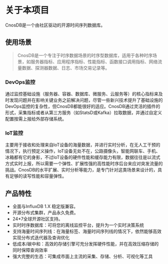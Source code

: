 # 关于本项目

CnosDB是一个由社区驱动的开源时间序列数据库。

## 使用场景

> CnosDB是一个专注于时序数据场景的时序型数据库，适用于各种时序场景，如服务器指标、应用程序指标、性能指标、函数接口调用指标、网络流量数据、探测器数据、日志、市场交易记录等。

### DevOps监控

通过监控基础设施（服务器、容器、数据库、微服务、云服务等）的核心指标来及时发现问题并在影响关键业务之前解决问题，尽管一些新兴技术提升了基础设施的DevOps监控的复杂性，但CnosDB都能很好的适应。CnosDB通过灵活的插件的形式，采集指标或者从第三方服务（如StatsD或Kafka）拉取数据，并通过自定义配置按需上报给外部存储系统。

### IoT监控

主要用于接收和处理来自IoT设备的海量数据，并进行实时分析，在无人工干预的情况下，执行预定义操作，IoT设备无处不在，公路摄像头，智能网联车、手机、冰箱都有它的身影，不过IoT设备的硬件性能和缓存能力有限，数据往往是以流式方式实时上报，所以需要一个弹性、扩展性强的高性能时序后台来应对突发流量的挑战。CnosDB的水平扩展、实时分析等能力，是专门针对这类场景来设计的，具有足够的读写性能和容量弹性。

## 产品特性

- 全面与InfluxDB 1.X 稳定版兼容。
- 开源分布式集群，产品永久免费。
- 24*7全球开源社区支持。
- 实时时序数据库：可将您的离线监控平台，提升为一个实时决策系统
- 支持海量时间序列线：在海量标签、海量时间序列线的情况下，依然能够高效实现分布式迭代器及查询优化
- 低成本/碳中和：高效的存储引擎可充分发挥硬件性能，并在高效压缩存储的同时保障查询效率
- 强大完整的生态：可集成市面上主流的采集、存储、分析、可视化等工具
